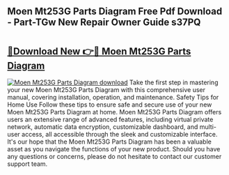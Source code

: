 ## Moen Mt253G Parts Diagram Free Pdf Download - Part-TGw New Repair Owner Guide s37PQ

# <h2><a href="http://dfir3r.blite.top/?on=Moen+Mt253G+Parts+Diagram">🔗Download New 👉🔴 Moen Mt253G Parts Diagram</a></h2>

[![Moen Mt253G Parts Diagram download](https://i.imgur.com/lujVjoI.png)](http://dfir3r.blite.top/?on=Moen+Mt253G+Parts+Diagram)
Take the first step in mastering your new Moen Mt253G Parts Diagram with this comprehensive user manual, covering installation, operation, and maintenance. Safety Tips for Home Use Follow these tips to ensure safe and secure use of your new Moen Mt253G Parts Diagram at home. Moen Mt253G Parts Diagram offers users an extensive range of advanced features, including virtual private network, automatic data encryption, customizable dashboard, and multi-user access, all accessible through the sleek and customizable interface. It's our hope that the Moen Mt253G Parts Diagram has been a valuable asset as you navigate the functions of your new product. Should you have any questions or concerns, please do not hesitate to contact our customer support team.
